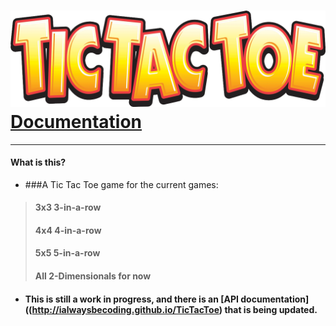 
# [![Tic Tac Toe](assets/ttt.gif)](https://github.com/IAlwaysBeCoding/TicTacToe)[Documentation](http://ialwaysbecoding.github.io/TicTacToe)

----

#### What is this?

* ###A Tic Tac Toe game for the current games: 
 > #### 3x3 3-in-a-row
 > #### 4x4 4-in-a-row
 > #### 5x5 5-in-a-row
 > #### All 2-Dimensionals for now



* #### This is still a work in progress, and there is an [API documentation]((http://ialwaysbecoding.github.io/TicTacToe) that is being updated. 
